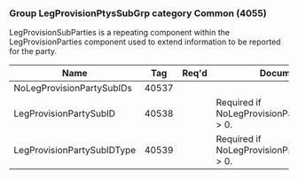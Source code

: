 ### Group LegProvisionPtysSubGrp category Common (4055)

LegProvisionSubParties is a repeating component within the LegProvisionParties component used to extend information to be reported for the party.

| Name                       | Tag   | Req'd | Documentation                                     |
|----------------------------|-------|----------|---------------------------------------------------|
| NoLegProvisionPartySubIDs  | 40537 |       |                                                   |
| LegProvisionPartySubID     | 40538 |       | Required if NoLegProvisionPartySubIDs(40537) > 0. |
| LegProvisionPartySubIDType | 40539 |       | Required if NoLegProvisionPartySubIDs(40537) > 0. |

